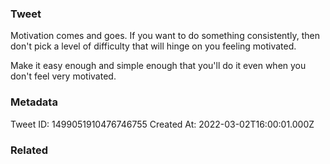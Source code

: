 ### Tweet
Motivation comes and goes. If you want to do something consistently, then don't pick a level of difficulty that will hinge on you feeling motivated. 

Make it easy enough and simple enough that you'll do it even when you don't feel very motivated.

### Metadata
Tweet ID: 1499051910476746755
Created At: 2022-03-02T16:00:01.000Z

### Related

